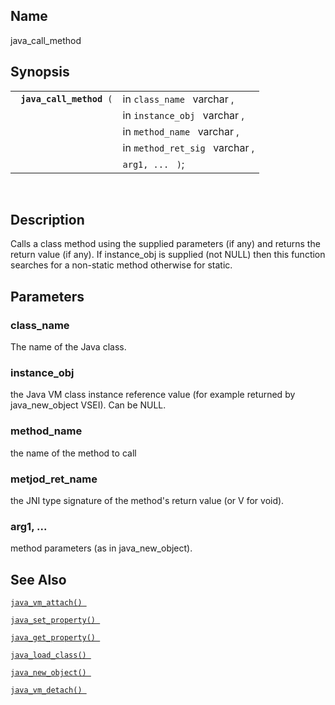 <div>

<div>

</div>

<div>

## Name

java_call_method

</div>

<div>

## Synopsis

<div>

|                               |                                |
|-------------------------------|--------------------------------|
| ` `**`java_call_method`**` (` | in `class_name ` varchar ,     |
|                               | in `instance_obj ` varchar ,   |
|                               | in `method_name ` varchar ,    |
|                               | in `method_ret_sig ` varchar , |
|                               | `arg1, ... ` `)`;              |

<div>

 

</div>

</div>

</div>

<div>

## Description

Calls a class method using the supplied parameters (if any) and returns
the return value (if any). If instance_obj is supplied (not NULL) then
this function searches for a non-static method otherwise for static.

</div>

<div>

## Parameters

<div>

### class_name

The name of the Java class.

</div>

<div>

### instance_obj

the Java VM class instance reference value (for example returned by
java_new_object VSEI). Can be NULL.

</div>

<div>

### method_name

the name of the method to call

</div>

<div>

### metjod_ret_name

the JNI type signature of the method's return value (or V for void).

</div>

<div>

### arg1, ...

method parameters (as in java_new_object).

</div>

</div>

<div>

## See Also

<a href="fn_java_vm_attach.html" class="link"
title="java_vm_attach"><code
class="function">java_vm_attach() </code></a>

<a href="fn_java_set_property.html" class="link"
title="java_set_property"><code
class="function">java_set_property() </code></a>

<a href="fn_java_get_property.html" class="link"
title="java_get_property"><code
class="function">java_get_property() </code></a>

<a href="fn_java_load_class.html" class="link"
title="java_load_class"><code
class="function">java_load_class() </code></a>

<a href="fn_java_new_object.html" class="link"
title="java_new_object"><code
class="function">java_new_object() </code></a>

<a href="fn_java_vm_detach.html" class="link"
title="java_vm_detach"><code
class="function">java_vm_detach() </code></a>

</div>

</div>
